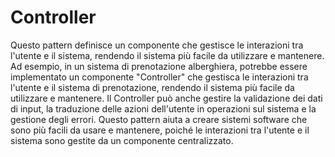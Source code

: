 # Controller

Questo pattern definisce un componente che gestisce le interazioni tra l'utente e il sistema, rendendo il sistema più facile da utilizzare e mantenere. Ad esempio, in un sistema di prenotazione alberghiera, potrebbe essere implementato un componente "Controller" che gestisca le interazioni tra l'utente e il sistema di prenotazione, rendendo il sistema più facile da utilizzare e mantenere. Il Controller può anche gestire la validazione dei dati di input, la traduzione delle azioni dell'utente in operazioni sul sistema e la gestione degli errori. Questo pattern aiuta a creare sistemi software che sono più facili da usare e mantenere, poiché le interazioni tra l'utente e il sistema sono gestite da un componente centralizzato.
